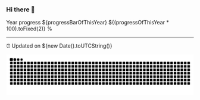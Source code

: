 ### Hi there 👋

<p>
  <span id="year-progress">
    Year progress ${progressBarOfThisYear} ${(progressOfThisYear * 100).toFixed(2)} %
  </span>
</p>

---

⏰ Updated on ${new Date().toUTCString()}


<picture>
  <source media="(prefers-color-scheme: dark)" srcset="https://raw.githubusercontent.com/starr-r/starr-r/output/github-contribution-grid-snake-dark.svg">
  <source media="(prefers-color-scheme: light)" srcset="https://raw.githubusercontent.com/starr-r/starr-r/output/github-contribution-grid-snake.svg">
  <img alt="github contribution grid snake animation" src="https://raw.githubusercontent.com/starr-r/starr-r/output/github-contribution-grid-snake.svg">
</picture>
